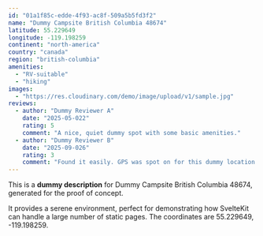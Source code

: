 ```yaml
---
id: "01a1f85c-edde-4f93-ac8f-509a5b5fd3f2"
name: "Dummy Campsite British Columbia 48674"
latitude: 55.229649
longitude: -119.198259
continent: "north-america"
country: "canada"
region: "british-columbia"
amenities:
  - "RV-suitable"
  - "hiking"
images:
  - "https://res.cloudinary.com/demo/image/upload/v1/sample.jpg"
reviews:
  - author: "Dummy Reviewer A"
    date: "2025-05-022"
    rating: 5
    comment: "A nice, quiet dummy spot with some basic amenities."
  - author: "Dummy Reviewer B"
    date: "2025-09-026"
    rating: 3
    comment: "Found it easily. GPS was spot on for this dummy location."
---
```


This is a **dummy description** for Dummy Campsite British Columbia 48674, generated for the proof of concept.

It provides a serene environment, perfect for demonstrating how SvelteKit can handle a large number of static pages. The coordinates are 55.229649, -119.198259.
